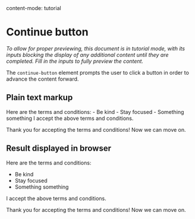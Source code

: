 <config>
content-mode: tutorial
</config>

# Continue button

_To allow for proper previewing, this document is in tutorial mode, with its inputs blocking the display of any additional content until they are completed. Fill in the inputs to fully preview the content._

The `continue-button` element prompts the user to click a button in order to advance the content forward.

## Plain text markup

<code-block language="markdown">
Here are the terms and conditions:
- Be kind
- Stay focused
- Something something

<continue-button>
I accept the above terms and conditions.
</continue-button>

Thank you for accepting the terms and conditions! Now we can move on.
</code-block>

## Result displayed in browser

Here are the terms and conditions:

- Be kind
- Stay focused
- Something something

<continue-button>
I accept the above terms and conditions.
</continue-button>

Thank you for accepting the terms and conditions! Now we can move on.

